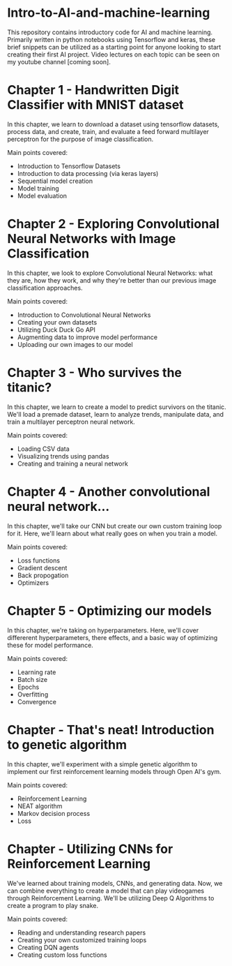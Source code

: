 # Intro-to-AI-and-machine-learning
This repository contains introductory code for AI and machine learning. Primarily written in python notebooks using Tensorflow and keras, these brief snippets can be utilized as a starting point for anyone looking to start creating their first AI project. Video lectures on each topic can be seen on my youtube channel [coming soon].


# Chapter 1 - Handwritten Digit Classifier with MNIST dataset
In this chapter, we learn to download a dataset using tensorflow datasets, process data, and create, train, and evaluate a feed forward multilayer perceptron for the purpose of image classification. 

Main points covered: 
- Introduction to Tensorflow Datasets
- Introduction to data processing (via keras layers)
- Sequential model creation
- Model training
- Model evaluation

# Chapter 2 - Exploring Convolutional Neural Networks with Image Classification
In this chapter, we look to explore Convolutional Neural Networks: what they are, how they work, and why they're 
better than our previous image classification approaches. 

Main points covered: 
- Introduction to Convolutional Neural Networks
- Creating your own datasets
- Utilizing Duck Duck Go API
- Augmenting data to improve model performance
- Uploading our own images to our model

# Chapter 3 - Who survives the titanic?
In this chapter, we learn to create a  model to predict survivors on the titanic. We'll load a premade dataset, learn to analyze trends, manipulate data, and train a multilayer perceptron neural network. 

Main points covered: 
- Loading CSV data
- Visualizing trends using pandas
- Creating and training a neural network 

# Chapter 4 - Another convolutional neural network...
In this chapter, we'll take our CNN but create our own custom training loop for it. Here, we'll learn about what really goes on when you train a model. 

Main points covered:
- Loss functions
- Gradient descent
- Back propogation
- Optimizers

# Chapter 5 - Optimizing our models
In this chapter, we're taking on hyperparameters. Here, we'll cover differerent hyperparameters, there effects, and a basic way of optimizing these for model performance. 

Main points covered: 
- Learning rate
- Batch size
- Epochs
- Overfitting
- Convergence

# Chapter - That's neat! Introduction to genetic algorithm
In this chapter, we'll experiment with a simple genetic algorithm to implement our first reinforcement learning models through Open AI's gym. 

Main points covered:
- Reinforcement Learning
- NEAT algorithm
- Markov decision process
- Loss


# Chapter   - Utilizing CNNs for Reinforcement Learning
We've learned about training models, CNNs, and generating data. Now, we can combine everything to create a model that can play videogames through Reinforcement Learning. We'll be utilizing Deep Q Algorithms to create a program to play snake. 

Main points covered: 
- Reading and understanding research papers
- Creating your own customized training loops
- Creating DQN agents
- Creating custom loss functions

